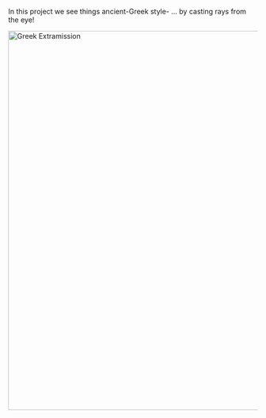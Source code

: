 
In this project we see things ancient-Greek style-
... by casting rays from the eye!

<img width="869" height="768" alt="Greek Extramission" src="https://github.com/user-attachments/assets/4d0ebc08-59a5-4861-9cc7-829472ac1c21" />

